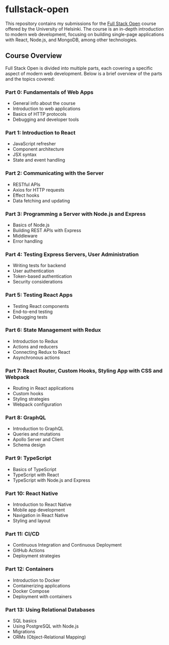 # fullstack-open

This repository contains my submissions for the [Full Stack Open](https://fullstackopen.com/en/) course offered by the University of Helsinki. The course is an in-depth introduction to modern web development, focusing on building single-page applications with React, Node.js, and MongoDB, among other technologies.

## Course Overview

Full Stack Open is divided into multiple parts, each covering a specific aspect of modern web development. Below is a brief overview of the parts and the topics covered:

### Part 0: Fundamentals of Web Apps
- General info about the course
- Introduction to web applications
- Basics of HTTP protocols
- Debugging and developer tools

### Part 1: Introduction to React
- JavaScript refresher
- Component architecture
- JSX syntax
- State and event handling

### Part 2: Communicating with the Server
- RESTful APIs
- Axios for HTTP requests
- Effect hooks
- Data fetching and updating

### Part 3: Programming a Server with Node.js and Express
- Basics of Node.js
- Building REST APIs with Express
- Middleware
- Error handling

### Part 4: Testing Express Servers, User Administration
- Writing tests for backend
- User authentication
- Token-based authentication
- Security considerations

### Part 5: Testing React Apps
- Testing React components
- End-to-end testing
- Debugging tests

### Part 6: State Management with Redux
- Introduction to Redux
- Actions and reducers
- Connecting Redux to React
- Asynchronous actions

### Part 7: React Router, Custom Hooks, Styling App with CSS and Webpack
- Routing in React applications
- Custom hooks
- Styling strategies
- Webpack configuration

### Part 8: GraphQL
- Introduction to GraphQL
- Queries and mutations
- Apollo Server and Client
- Schema design

### Part 9: TypeScript
- Basics of TypeScript
- TypeScript with React
- TypeScript with Node.js and Express

### Part 10: React Native
- Introduction to React Native
- Mobile app development
- Navigation in React Native
- Styling and layout

### Part 11: CI/CD
- Continuous Integration and Continuous Deployment
- GitHub Actions
- Deployment strategies

### Part 12: Containers
- Introduction to Docker
- Containerizing applications
- Docker Compose
- Deployment with containers

### Part 13: Using Relational Databases
- SQL basics
- Using PostgreSQL with Node.js
- Migrations
- ORMs (Object-Relational Mapping)